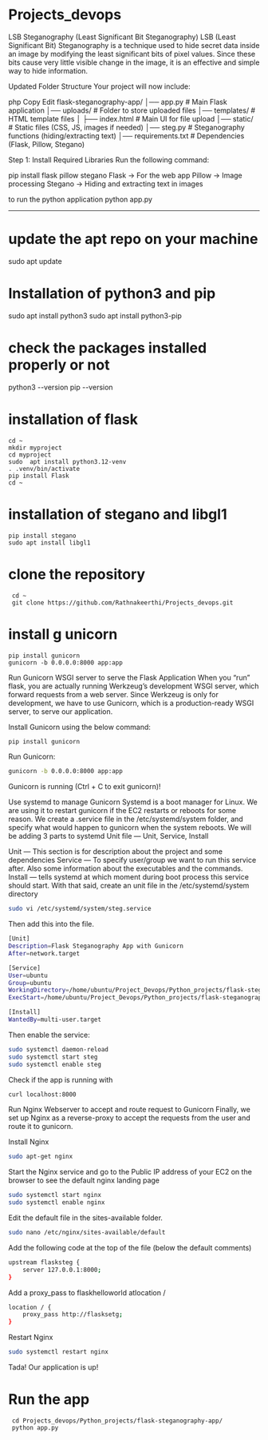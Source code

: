 # Projects_devops

LSB Steganography (Least Significant Bit Steganography)
LSB (Least Significant Bit) Steganography is a technique used to hide secret data inside an image by modifying the least significant bits of pixel values. Since these bits cause very little visible change in the image, it is an effective and simple way to hide information.

Updated Folder Structure
Your project will now include:

php
Copy
Edit
flask-steganography-app/
│── app.py                # Main Flask application
│── uploads/              # Folder to store uploaded files
│── templates/            # HTML template files
│   ├── index.html        # Main UI for file upload
│── static/               # Static files (CSS, JS, images if needed)
│── steg.py               # Steganography functions (hiding/extracting text)
│── requirements.txt      # Dependencies (Flask, Pillow, Stegano)


Step 1: Install Required Libraries
Run the following command:


pip install flask pillow stegano
Flask → For the web app
Pillow → Image processing
Stegano → Hiding and extracting text in images

to run the python application
python app.py

___________________________________________________________________________________


# update the apt repo on your machine
  sudo apt update
# Installation of  python3 and pip
  sudo apt install python3
  sudo apt install python3-pip
# check the packages installed properly or not
   python3 --version
   pip --version
# installation of  flask 
    cd ~
    mkdir myproject
    cd myproject
    sudo  apt install python3.12-venv
    . .venv/bin/activate
    pip install Flask
    cd ~
# installation of  stegano and libgl1

    pip install stegano
    sudo apt install libgl1
# clone the repository
     cd ~
     git clone https://github.com/Rathnakeerthi/Projects_devops.git

# install g unicorn 
    pip install gunicorn
    gunicorn -b 0.0.0.0:8000 app:app


Run Gunicorn WSGI server to serve the Flask Application
When you “run” flask, you are actually running Werkzeug’s development WSGI server, which forward requests from a web server.
Since Werkzeug is only for development, we have to use Gunicorn, which is a production-ready WSGI server, to serve our application.

Install Gunicorn using the below command:
```bash
pip install gunicorn
```
Run Gunicorn:
```bash
gunicorn -b 0.0.0.0:8000 app:app 
```
Gunicorn is running (Ctrl + C to exit gunicorn)!

Use systemd to manage Gunicorn
Systemd is a boot manager for Linux. We are using it to restart gunicorn if the EC2 restarts or reboots for some reason.
We create a <projectname>.service file in the /etc/systemd/system folder, and specify what would happen to gunicorn when the system reboots.
We will be adding 3 parts to systemd Unit file — Unit, Service, Install

Unit — This section is for description about the project and some dependencies
Service — To specify user/group we want to run this service after. Also some information about the executables and the commands.
Install — tells systemd at which moment during boot process this service should start.
With that said, create an unit file in the /etc/systemd/system directory
	
```bash
sudo vi /etc/systemd/system/steg.service
```
Then add this into the file.
```bash
[Unit]
Description=Flask Steganography App with Gunicorn
After=network.target

[Service]
User=ubuntu
Group=ubuntu
WorkingDirectory=/home/ubuntu/Project_Devops/Python_projects/flask-steganography-app
ExecStart=/home/ubuntu/Project_Devops/Python_projects/flask-steganography-app/venv/bin/gunicorn -b 0.0.0.0:8000 app:app

[Install]
WantedBy=multi-user.target
```
Then enable the service:
```bash
sudo systemctl daemon-reload
sudo systemctl start steg
sudo systemctl enable steg
```
Check if the app is running with 
```bash
curl localhost:8000
```
Run Nginx Webserver to accept and route request to Gunicorn
Finally, we set up Nginx as a reverse-proxy to accept the requests from the user and route it to gunicorn.

Install Nginx 
```bash
sudo apt-get nginx
```
Start the Nginx service and go to the Public IP address of your EC2 on the browser to see the default nginx landing page
```bash
sudo systemctl start nginx
sudo systemctl enable nginx
```
Edit the default file in the sites-available folder.
```bash
sudo nano /etc/nginx/sites-available/default
```
Add the following code at the top of the file (below the default comments)
```bash
upstream flasksteg {
    server 127.0.0.1:8000;
}
```
Add a proxy_pass to flaskhelloworld atlocation /
```bash
location / {
    proxy_pass http://flasksetg;
}
```
Restart Nginx 
```bash
sudo systemctl restart nginx
```
Tada! Our application is up!


# Run the app 
     cd Projects_devops/Python_projects/flask-steganography-app/
     python app.py 

